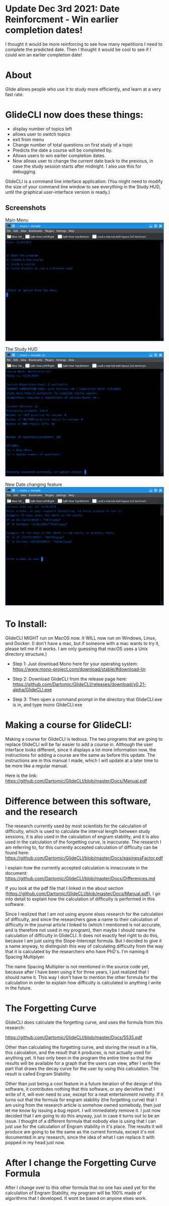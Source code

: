 # Update Dec 3rd 2021: Date Reinforcment - Win earlier completion dates!

I thought it would be more reinforcing to see how many repetitions I need to complete the predicted date. Then I thought it would be cool to see if I could win an earlier completion date! 


# About
Glide allows people who use it to study more efficiently, and learn at a very fast rate. 

# GlideCLI now does these things:
* display number of topics left
* allows user to switch topics
* exit from menu
* Change number of total questions on first study of a topic
* Predicts the date a course will be completed by.
* Allows users to win earlier completion dates.
* Now allows user to change the current date back to the previous, in case the study session starts after midnight. I also use this for debugging.

GlideCLI is a command line interface application:
(You might need to modify the size of your command line window to see everything in the Study HUD, until the graphical user-interface version is ready.)

## Screenshots

Main Menu
![In Use](Images/screen1.png)

The Study HUD
![In Use](Images/screen2.png)

New Date changing feature
![In Use](Images/screen3.png)

# To Install:
GlideCLI MIGHT run on MacOS now. It WILL now run on Windows, Linux, and Docker:
(I don't have a mac, but if someone with a mac wants to try it, please tell me if it works. I am only guessing that macOS uses a Unix directory structure.)

* Step 1:
Just download Mono here for your operating system:
https://www.mono-project.com/download/stable/#download-lin

* Step 2:
Download GlideCLI from the release page here:
https://github.com/Dartomic/GlideCLI/releases/download/v0.21-alpha/GlideCLI.exe

* Step 3:
Then open a command prompt in the directory that GlideCLI.exe is in, and type
mono GlideCLI.exe


# Making a course for GlideCLI:
Making a course for GlideCLI is tedious. The two programs that are going to replace GlideCLI will be far easier to add a course in. Although the user interface looks different, since it displays a lot more information now, the instructions for adding a course are the same as before this update. The instructions are in this manual I made, which I will update at a later time to be more like a regular manual. 

Here is the link: https://github.com/Dartomic/GlideCLI/blob/master/Docs/Manual.pdf





# Difference between this software, and the research
The research currently used by most scientists for the calculation of difficulty, which is used to calculate the interval length between study sessions, it is also used in the calculation of engram stability, and it is also used in the calculation of the forgetting curve, is inaccurate. The research I am referring to, for this currently accepted calculation of difficulty can be found here: https://github.com/Dartomic/GlideCLI/blob/master/Docs/easinessFactor.pdf

I explain how the currently accepted calculation is innaccurate in the document: https://github.com/Dartomic/GlideCLI/blob/master/Docs/Differences.md

If you look at the pdf file that I linked in the about section (https://github.com/Dartomic/GlideCLI/blob/master/Docs/Manual.pdf), I go into detail to explain how the calculation of difficulty is performed in this software.

Since I realized that I am not using anyone elses research for the calculation of difficulty, and since the researchers gave a name to their calculation of difficulty in the journal article I linked to (which I mentioned is not accurate, and is therefore not used in my program), then maybe I should name the calculation of difficulty in GlideCLI. It does not exactly feel right to do this, because I am just using the Slope-Intercept formula. But I decided to give it a name anyway, to distinguish this way of calculating difficulty from the way that it is calculated by the researchers who have PhD's. I'm naming it Spacing Multiplyer. 

The name Spacing Multiplier is not mentioned in the source code yet, because after I have been using it for three years, I just realized that I should name it. This way I don't have to mention the other formula for the calculation in order to explain how difficulty is calculated in anything I write in the future.


# The Forgetting Curve
GlideCLI does calculate the forgetting curve, and uses the formula from this research:

https://github.com/Dartomic/GlideCLI/blob/master/Docs/5535.pdf

Other than calculating the forgetting curve, and storing the result in a file, this calculation, and the result that it produces, is not actually used for anything yet. It has only been in the program the entire time so that the results will be available for a graph that the users can view, after I write the part that draws the decay curve for the user by using this calculation. The result is called Engram Stability. 

Other than just being a cool feature in a future iteration of the design of this software, it contributes nothing that this software, or any derivitive that I write of it, will ever need to use, except for a neat entertainment novelty. If it turns out that the formula for engram stability (the forgetting curve) that I am using from the research article is somehow owned somebody, then just let me know by issuing a bug report. I will immediately remove it. I just now decided that I am going to do this anyway, just in case it turns out to be an issue. I thought of a different formula that nobody else is using that I can just use for the calculation of Engram stability in it's place. The results it will produce are going to be the same as the current formula, except it's not documented in any research, since the idea of what I can replace it with popped in my head just now. 

# After I change the Forgetting Curve Formula
After I change over to this other formula that no one has used yet for the calculation of Engram Stability, my program will be 100% made of algorithms that I developed. It wont be based on anyone elses work.


